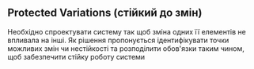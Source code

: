 ## Protected Variations (стійкий до змін)

Необхідно спроектувати систему так щоб зміна одних її елементів не впливала на інші. Як рішення пропонується ідентифікувати точки можливих змін чи нестійкості та розподілити обов'язки таким чином, щоб забезпечити стійку роботу системи
